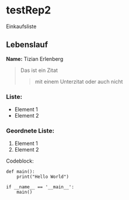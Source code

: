 # testRep2
Einkaufsliste

## Lebenslauf

**Name:** Tizian Erlenberg

> Das ist ein Zitat
>> mit einem Unterzitat
> oder auch nicht

### Liste:

- Element 1
- Element 2

### Geordnete Liste:

1. Element 1
1. Element 2

Codeblock:

```
def main():
	print("Hello World")

if __name__ == '__main__':
	main()
```



